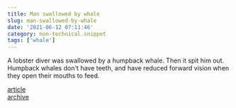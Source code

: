 ```yaml
---
title: Man swallowed by whale
slug: man-swallowed-by-whale
date: '2021-06-12 07:11:46'
category: non-technical.snippet
tags: ['whale']
---
```


A lobster diver was swallowed by a humpback whale. Then it spit him out.
Humpback whales don't have teeth, and have reduced forward vision when they open
their mouths to feed.

[article](https://eu.capecodtimes.com/story/news/2021/06/11/humpback-whale-catches-michael-packard-lobster-driver-mouth-proviencetown-cape-cod/7653838002/)  
[archive](https://web.archive.org/web/20210612050639/https://www.capecodtimes.com/story/news/2021/06/11/humpback-whale-catches-michael-packard-lobster-driver-mouth-proviencetown-cape-cod/7653838002/)
